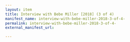 ```yaml
---
layout: item
title: Interview with Bebe Miller [2018] (3 of 4)
manifest_name: interview-with-bebe-miller-2018-3-of-4-
permalink: interview-with-bebe-miller-2018-3-of-4-
external_manifest_url: 

---
```

<!-- Add an essay or interpretive material below this line,
using HTML or markdown.  Do not modify this file above this line -->
